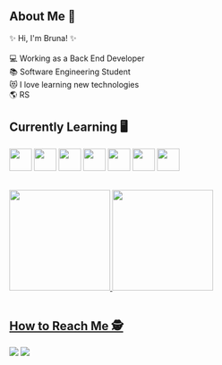 ## About Me :information_desk_person:
✨ Hi, I'm Bruna! ✨
<br><br>
💻 Working as a Back End Developer
<br>
📚 Software Engineering Student
<br>
😻 I love learning new technologies
<br>
🌎 RS

## Currently Learning 🖥️

<img loading="lazy" src="https://cdn.jsdelivr.net/gh/devicons/devicon/icons/java/java-original.svg" width="40" height="40"/> <img loading="lazy" src="https://cdn.jsdelivr.net/gh/devicons/devicon/icons/linux/linux-original.svg" width="40" height="40"/> <img loading="lazy" src="https://cdn.jsdelivr.net/gh/devicons/devicon@latest/icons/git/git-original.svg" width="40" height="40"/> <img loading="lazy" src="https://cdn.jsdelivr.net/gh/devicons/devicon@latest/icons/postgresql/postgresql-original.svg" width="40" height="40"/>
<img loading="lazy" src="https://cdn.jsdelivr.net/gh/devicons/devicon@latest/icons/html5/html5-original.svg" width="40" height="40"/>
<img loading="lazy" src="https://cdn.jsdelivr.net/gh/devicons/devicon@latest/icons/css3/css3-original.svg" width="40" height="40"/>
<img loading="lazy" src="https://cdn.jsdelivr.net/gh/devicons/devicon@latest/icons/javascript/javascript-original.svg" width="40" height="40"/>

<br>

<div>
<a href="https://github.com/brunakinalski">
<img loading="lazy" height="180em" src="https://github-readme-stats.vercel.app/api/top-langs/?username=brunakinalski&layout=compact&langs_count=7&theme=dracula"/>
<img loading="lazy" height="180em" src="https://github-readme-stats.vercel.app/api?username=brunakinalski&show_icons=true&theme=dracula&include_all_commits=true&count_private=true"/>
</div>

<br>

## How to Reach Me 🕵️

<div>
<a href="https://instagram.com/brunakinalski" target="_blank"><img loading="lazy" src="https://img.shields.io/badge/-Instagram-%23E4405F?style=for-the-badge&logo=instagram&logoColor=white" target="_blank"></a>
<a href="https://www.linkedin.com/in/bruna-kinalski/" target="_blank"><img loading="lazy" src="https://img.shields.io/badge/-LinkedIn-%230077B5?style=for-the-badge&logo=linkedin&logoColor=white" target="_blank"></a>   
</div>



